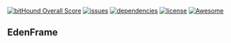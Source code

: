 [![bitHound Overall Score](https://www.bithound.io/github/Alex-iFactory/eden/badges/score.svg?style=flat-square)](https://www.bithound.io/github/Alex-iFactory/eden)
[![issues](https://img.shields.io/github/issues/Alex-iFactory/eden.svg?style=flat-square)](https://github.com/Alex-iFactory/eden/issues)
[![dependencies](https://david-dm.org/Alex-iFactory/eden.svg?style=flat-square)](https://github.com/Alex-iFactory/eden)
[![license](https://img.shields.io/badge/license-MIT-blue.svg?style=flat-square)](https://github.com/Alex-iFactory/eden)
[![Awesome](https://img.shields.io/badge/awesome-true-green.svg?style=flat-square)](https://github.com/Alex-iFactory/eden)

## EdenFrame
